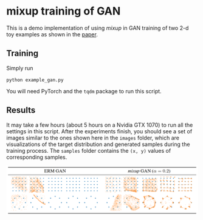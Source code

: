 
# mixup training of GAN
This is a demo implementation of using _mixup_ in GAN training of two 2-d toy examples as shown in the [paper](https://arxiv.org/abs/1710.09412).

## Training
Simply run
```
python example_gan.py
```

You will need PyTorch and the `tqdm` package to run this script.

## Results
It may take a few hours (about 5 hours on a Nvidia GTX 1070) to run all the settings in this script. After the experiments finish, you should see a set of images similar to the ones shown here in the `images` folder, which are visualizations of the target distribution and generated samples during the training process. The `samples` folder contains the `(x, y)` values of corresponding samples.

![](images/gan_results.png)
